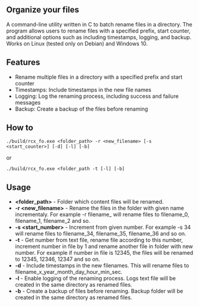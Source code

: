 ## Organize your files
A command-line utility written in C to batch rename files in a directory. The program allows users to rename files with a specified prefix, start counter, and additional options such as including timestamps, logging, and backup.<br>
Works on Linux (tested only on Debian) and Windows 10.<br>
## Features
- Rename multiple files in a directory with a specified prefix and start counter<br>
- Timestamps: Include timestamps in the new file names<br>
- Logging: Log the renaming process, including success and failure messages<br>
- Backup: Create a backup of the files before renaming<br>
## How to
```
./build/rcx_fo.exe <folder_path> -r <new_filename> [-s <start_counter>] [-d] [-l] [-b]
```
or
```
./build/rcx_fo.exe <folder_path -t [-l] [-b]
```
## Usage
- **<folder_path>** - Folder which content files will be renamed.
- **-r <new_filename>** - Rename the files in the folder with given name incrementaly. For example -r filename_ will rename files to filename_0, filename_1, filename_2 and so.
- **-s <start_number>** - Increment from given number. For example -s 34 will rename files to filename_34, filename_35, filename_36 and so on.
- **-t** - Get number from text file, rename file according to this number, increment number in file by 1 and rename another file in folder with new number. For example if number in file is 12345, the files will be renamed to 12345, 12346, 12347 and so on.
- **-d** - Include timestamps in the new filenames. This will rename files to filename_x_year_month_day_hour_min_sec.
- **-l** - Enable logging of the renaming process. Logs text file will be created in the same directory as renamed files.
- **-b** - Create a backup of files before renaming. Backup folder will be created in the same directory as renamed files.

